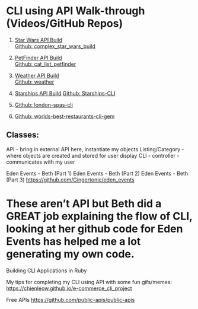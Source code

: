 # CLI using API Walk-through (Videos/GitHub Repos)
1. [Star Wars API Build](https://instruction.learn.co/student/video_lectures#/303)</br>
[Github: complex_star_wars_build](https://github.com/cjbrock/complex_star_wars_build)

2. [PetFinder API Build](https://instruction.learn.co/student/video_lectures#/304)</br>
[Github: cat_list_petfinder](https://github.com/cjbrock/cat_list_petfinder)

3. [Weather API Build](https://instruction.learn.co/student/video_lectures#/373)</br>
[Github: weather](https://github.com/hansenjl/weather)

4. [Starships API Build](https://www.youtube.com/watch?v=jxZ4a-3UoEM)
[Github: Starships-CLI](https://github.com/aisayo/Starships-CLI)

5. [Github: london-spas-cli](https://github.com/Gingertonic/london-spas-cli)

6. [Github: worlds-best-restaurants-cli-gem](https://github.com/cjbrock/worlds-best-restaurants-cli-gem)

## Classes:
API - bring in external API here, instantiate my objects
Listing/Category - where objects are created and stored for user display
CLI - controller - communicates with my user

Eden Events - Beth (Part 1)
Eden Events - Beth (Part 2)
Eden Events - Beth (Part 3)
https://github.com/Gingertonic/eden_events
# These aren’t API but Beth did a GREAT job explaining the flow of CLI, looking at her github code for Eden Events has helped me a lot generating my own code.


Building CLI Applications in Ruby

My tips for completing my CLI using API with some fun gifs/memes:
https://chienleow.github.io/e-commerce_cli_project

Free APIs
https://github.com/public-apis/public-apis

